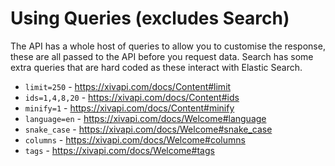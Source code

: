 # Using Queries (excludes Search)

The API has a whole host of queries to allow you to customise the response, these are all passed to the API before you request data. Search has some extra queries that are hard coded as these interact with Elastic Search.

- `limit=250` - https://xivapi.com/docs/Content#limit
- `ids=1,4,8,20` - https://xivapi.com/docs/Content#ids
- `minify=1` - https://xivapi.com/docs/Content#minify
- `language=en` - https://xivapi.com/docs/Welcome#language
- `snake_case` - https://xivapi.com/docs/Welcome#snake_case
- `columns` - https://xivapi.com/docs/Welcome#columns
- `tags` - https://xivapi.com/docs/Welcome#tags